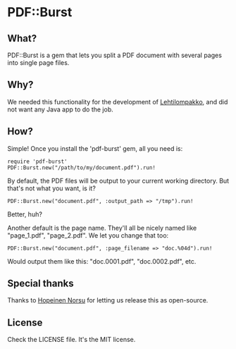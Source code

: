 # PDF::Burst

## What?

PDF::Burst is a gem that lets you split a PDF document with several pages into single page files.


## Why?

We needed this functionality for the development of [Lehtilompakko](http://lehtilompakko.fi/), and did not want any Java app to do the job.


## How?

Simple! Once you install the 'pdf-burst' gem, all you need is:

    require 'pdf-burst'
    PDF::Burst.new("/path/to/my/document.pdf").run!

By default, the PDF files will be output to your current working directory. But that's not what you want, is it?

    PDF::Burst.new("document.pdf", :output_path => "/tmp").run!

Better, huh?

Another default is the page name. They'll all be nicely named like "page_1.pdf", "page_2.pdf". We let you change that too:

    PDF::Burst.new("document.pdf", :page_filename => "doc.%04d").run!

Would output them like this: "doc.0001.pdf", "doc.0002.pdf", etc.


## Special thanks

Thanks to [Hopeinen Norsu](http://hopeinennorsu.fi/) for letting us release this as open-source.


## License

Check the LICENSE file. It's the MIT license.
